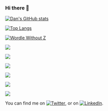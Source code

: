 ### Hi there 👋

<!--
**danimal-johnson/danimal-johnson** is a ✨ _special_ ✨ repository because its `README.md` (this file) appears on your GitHub profile.

Here are some ideas to get you started:

- 🔭 I’m currently working on ...
- 🌱 I’m currently learning ...
- 👯 I’m looking to collaborate on ...
- 🤔 I’m looking for help with ...
- 💬 Ask me about ...
- 📫 How to reach me: ...
- 😄 Pronouns: ...
- ⚡ Fun fact: ...
-->

[![Dan's GitHub stats](https://github-readme-stats.vercel.app/api?username=danimal-johnson&show_icons=true)](https://github.com/danimal-johnson/github-readme-stats)

[![Top Langs](https://github-readme-stats.vercel.app/api/top-langs/?username=danimal-johnson&layout=compact)](https://github.com/anuraghazra/github-readme-stats)


[![Wordle Without Z](https://github-readme-stats.vercel.app/api/pin/?username=danimal-johnson&repo=wordle-without-z)](https://github.com/danimal-johnson/wordle-without-z)

<!-- Source for cards: https://github.com/anuraghazra/github-readme-stats -->

![](https://img.shields.io/badge/OS-Linux-informational?style=flat&logo=linux&logoColor=white&color=2bbc8a)

![](https://img.shields.io/badge/OS-Windows-informational?style=flat&logo=windows&logoColor=white&color=2bbc8a)

![](https://img.shields.io/badge/Language-JavaScript-informational?style=flat&logo=javascript&logoColor=white&color=2bbc8a)

![](https://img.shields.io/badge/Language-TypeScript-informational?style=flat&logo=typescript&logoColor=white&color=2bbc8a)

![](https://img.shields.io/badge/Language-Python-informational?style=flat&logo=python&logoColor=white&color=2bbc8a)


![](https://img.shields.io/badge/Language-JavaScript-informational?style=flat&logo=data:image/svg%2bxml;base64,<BASE64_DATA>)

<!-- Examples from Martin Heinz: 
 https://towardsdatascience.com/build-a-stunning-readme-for-your-github-profile-9b80434fe5d7 
 
 Some emojis:
 https://emojipedia.org/emoji/  https://www.fileformat.info/index.htm

 Use these icons in info items. Convert to base64 first:
 https://shields.io/  https://simpleicons.org/
 
Finally, more examples of github profiles:
https://github.com/abhisheknaiidu/awesome-github-profile-readme
 -->

You can find me on [![Twitter][1.2]][1], or on [![LinkedIn][2.2]][2].

<!-- Icons -->

[1.2]: http://i.imgur.com/wWzX9uB.png (twitter icon without padding)
[2.2]: https://raw.githubusercontent.com/MartinHeinz/MartinHeinz/master/linkedin-3-16.png (LinkedIn icon without padding)

<!-- Links to your social media accounts -->

[1]: https://twitter.com/dan10000_
[2]: https://www.linkedin.com/in/danimal-johnson/